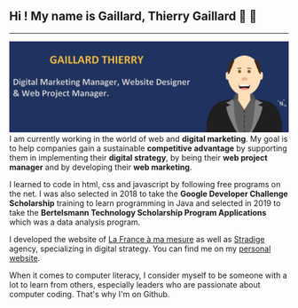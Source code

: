 ## Hi ! My name is Gaillard, Thierry Gaillard 🔫 🧭
________________________________________________________________________________________________________________________________________________________________________________
<!--
**Gathea/Gathea** is a ✨ _special_ ✨ repository because its `README.md` (this file) appears on your GitHub profile.-->

<img src="https://github.com/Gathea/Gathea/blob/master/tg-header-github.png" alt="Bannière Gaillard Thierry - Digital Marketing Manager, Website Designer
& Web Project Manager.">
I am currently working in the world of web and <strong>digital marketing</strong>. My goal is to help companies gain a sustainable <strong>competitive advantage</strong> by supporting them in implementing their <strong>digital strategy</strong>, by being their <strong>web project manager</strong> and by developing their <strong>web marketing</strong>.

I learned to code in html, css and javascript by following free programs on the net. I was also selected in 2018 to take the <strong>Google Developer Challenge Scholarship</strong> training to learn programming in Java and selected in 2019 to take the <strong>Bertelsmann Technology Scholarship Program Applications</strong> which was a data analysis program.

I developed the website of [La France à ma mesure](https://www.lafranceamamesure.com) as well as [Stradige](https://www.stradige.fr) agency, specializing in digital strategy. You can find me on my [personal website](https://www.gaillard-thierry.fr).

When it comes to computer literacy, I consider myself to be someone with a lot to learn from others, especially leaders who are passionate about computer coding. That's why I'm on Github.
